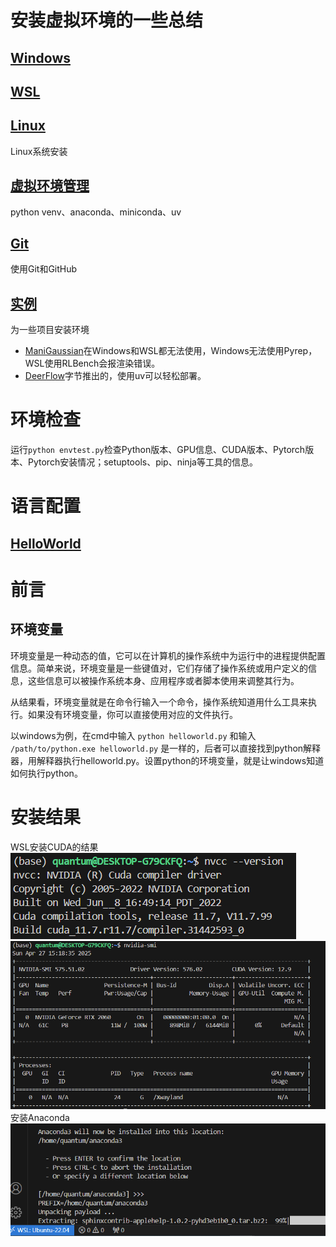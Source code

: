 # 安装虚拟环境的一些总结

## [Windows](./Windows/readme.md)

## [WSL](./WSL/readme.md)

## [Linux](./Linux/readme.md)
Linux系统安装
## [虚拟环境管理](./venv.md)
python venv、anaconda、miniconda、uv
## [Git](./Git/readme.md)
使用Git和GitHub
## [实例](./EnvInstallEg/readme.md) 
为一些项目安装环境
- [ManiGaussian](./EnvInstallEg/ManiGaussian.md)在Windows和WSL都无法使用，Windows无法使用Pyrep，WSL使用RLBench会报渲染错误。
- [DeerFlow](./EnvInstallEg/DeerFlow.md)字节推出的，使用uv可以轻松部署。

# 环境检查
运行`python envtest.py`检查Python版本、GPU信息、CUDA版本、Pytorch版本、Pytorch安装情况；setuptools、pip、ninja等工具的信息。

# 语言配置
## [HelloWorld](./HelloWorld/readme.md)

# 前言
## 环境变量
环境变量是一种动态的值，它可以在计算机的操作系统中为运行中的进程提供配置信息。简单来说，环境变量是一些键值对，它们存储了操作系统或用户定义的信息，这些信息可以被操作系统本身、应用程序或者脚本使用来调整其行为。

从结果看，环境变量就是在命令行输入一个命令，操作系统知道用什么工具来执行。如果没有环境变量，你可以直接使用对应的文件执行。

以windows为例，在cmd中输入  `python helloworld.py`
和输入 `/path/to/python.exe helloworld.py`
是一样的，后者可以直接找到python解释器，用解释器执行helloworld.py。设置python的环境变量，就是让windows知道如何执行python。

# 安装结果
WSL安装CUDA的结果
<img src="./png/img_nvcc.png">
<img src="./png/img_nvidia.png">
安装Anaconda
<img src="./png/img_anaconda.png">